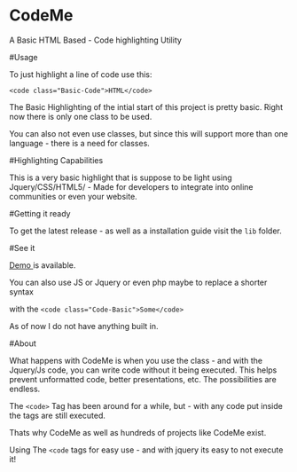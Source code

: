 # CodeMe
A Basic HTML Based -  Code highlighting Utility 


#Usage

To just highlight a line of code use this:

`<code class="Basic-Code">HTML</code>`


The Basic Highlighting of the intial start of this project is pretty basic. Right now there is only one class to be used. 

You can also not even use classes, but since this will support more than one language - there is a need for classes. 


#Highlighting Capabilities

This is a very basic highlight that is suppose to be light using Jquery/CSS/HTML5/ - Made for developers to integrate into online communities or even your website.

#Getting it ready

To get the latest release - as well as a installation guide visit the `lib` folder.  


#See it

<a href="https://jdc20181.github.io/CodeMe/"> Demo </a> is available. 

You can also use JS or Jquery or even php maybe to replace a shorter syntax 

with the `<code class="Code-Basic">Some</code>`

As of now I do not have anything built in. 

#About

What happens with CodeMe is when you use the class - and with the Jquery/Js code, you can write code without it being executed. This helps prevent unformatted code, better presentations, etc. The possibilities are endless.

The `<code>` Tag has been around for a while, but  -  with any code put inside the tags are still executed. 

Thats why CodeMe as well as hundreds of projects like CodeMe exist. 

Using  The `<code` tags for easy use - and with jquery its easy to not execute it!

